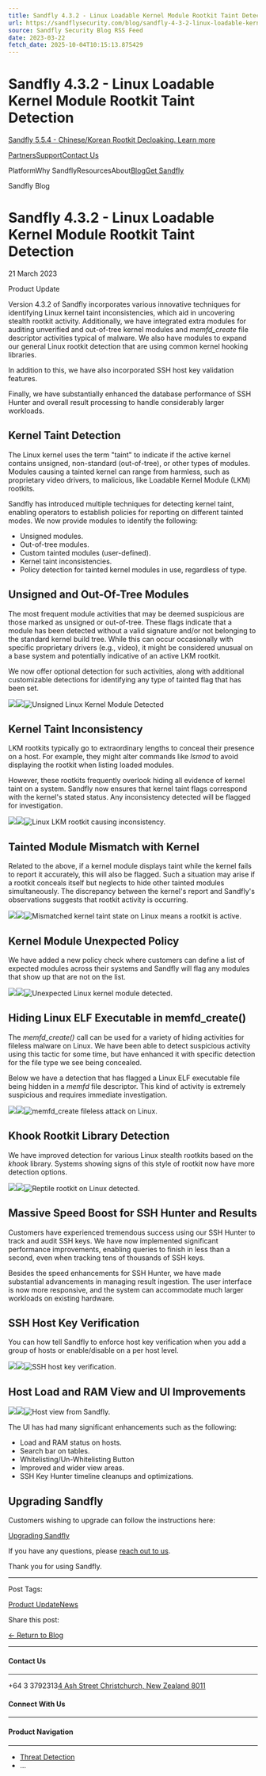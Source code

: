 ```yaml
---
title: Sandfly 4.3.2 - Linux Loadable Kernel Module Rootkit Taint Detection
url: https://sandflysecurity.com/blog/sandfly-4-3-2-linux-loadable-kernel-module-rootkit-taint-detection
source: Sandfly Security Blog RSS Feed
date: 2023-03-22
fetch_date: 2025-10-04T10:15:13.875429
---
```


# Sandfly 4.3.2 - Linux Loadable Kernel Module Rootkit Taint Detection

[Sandfly 5.5.4 - Chinese/Korean Rootkit Decloaking. Learn more](/blog/sandfly-5-5-4-north-korean-rootkit-decloaking)

[Partners](/about-us/partner)[Support](/support)[Contact Us](/contact-us)

PlatformWhy SandflyResourcesAbout[Blog](/blog)[Get Sandfly](/get-sandfly)

Sandfly Blog

# Sandfly 4.3.2 - Linux Loadable Kernel Module Rootkit Taint Detection

21 March 2023

Product Update

Version 4.3.2 of Sandfly incorporates various innovative techniques for identifying Linux kernel taint inconsistencies, which aid in uncovering stealth rootkit activity. Additionally, we have integrated extra modules for auditing unverified and out-of-tree kernel modules and *memfd\_create* file descriptor activities typical of malware. We also have modules to expand our general Linux rootkit detection that are using common kernel hooking libraries.

In addition to this, we have also incorporated SSH host key validation features.

Finally, we have substantially enhanced the database performance of SSH Hunter and overall result processing to handle considerably larger workloads.

## Kernel Taint Detection

The Linux kernel uses the term "taint" to indicate if the active kernel contains unsigned, non-standard (out-of-tree), or other types of modules. Modules causing a tainted kernel can range from harmless, such as proprietary video drivers, to malicious, like Loadable Kernel Module (LKM) rootkits.

Sandfly has introduced multiple techniques for detecting kernel taint, enabling operators to establish policies for reporting on different tainted modes. We now provide modules to identify the following:

* Unsigned modules.
* Out-of-tree modules.
* Custom tainted modules (user-defined).
* Kernel taint inconsistencies.
* Policy detection for tainted kernel modules in use, regardless of type.

## Unsigned and Out-Of-Tree Modules

The most frequent module activities that may be deemed suspicious are those marked as unsigned or out-of-tree. These flags indicate that a module has been detected without a valid signature and/or not belonging to the standard kernel build tree. While this can occur occasionally with specific proprietary drivers (e.g., video), it might be considered unusual on a base system and potentially indicative of an active LKM rootkit.

We now offer optional detection for such activities, along with additional customizable detections for identifying any type of tainted flag that has been set.

![](data:image/svg+xml;base64...)![](data:image/jpeg;base64...)![Unsigned Linux Kernel Module Detected](https://www.datocms-assets.com/56687/1679361529-kernel_module_tainted_unsigned.png?auto=format&dpr=2&q=60&w=920 "Unsigned Linux Kernel Module Detected")

## Kernel Taint Inconsistency

LKM rootkits typically go to extraordinary lengths to conceal their presence on a host. For example, they might alter commands like *lsmod* to avoid displaying the rootkit when listing loaded modules.

However, these rootkits frequently overlook hiding all evidence of kernel taint on a system. Sandfly now ensures that kernel taint flags correspond with the kernel's stated status. Any inconsistency detected will be flagged for investigation.

![](data:image/svg+xml;base64...)![](data:image/jpeg;base64...)![Linux LKM rootkit causing inconsistency.](https://www.datocms-assets.com/56687/1679361728-kernel-taint-inconsistency.png?auto=format&dpr=2&q=60&w=920 "Linux LKM rootkit causing inconsistency.")

## Tainted Module Mismatch with Kernel

Related to the above, if a kernel module displays taint while the kernel fails to report it accurately, this will also be flagged. Such a situation may arise if a rootkit conceals itself but neglects to hide other tainted modules simultaneously. The discrepancy between the kernel's report and Sandfly's observations suggests that rootkit activity is occurring.

![](data:image/svg+xml;base64...)![](data:image/jpeg;base64...)![Mismatched kernel taint state on Linux means a rootkit is active.](https://www.datocms-assets.com/56687/1679361873-kernel_module_tainted_not_in_kernel.png?auto=format&dpr=2&q=60&w=920 "Mismatched kernel taint state on Linux means a rootkit is active.")

## Kernel Module Unexpected Policy

We have added a new policy check where customers can define a list of expected modules across their systems and Sandfly will flag any modules that show up that are not on the list.

![](data:image/svg+xml;base64...)![](data:image/jpeg;base64...)![Unexpected Linux kernel module detected.](https://www.datocms-assets.com/56687/1679361993-kernel_module_unexpected.png?auto=format&dpr=2&q=60&w=920 "Unexpected Linux kernel module detected.")

## Hiding Linux ELF Executable in memfd\_create()

The *memfd\_create()* call can be used for a variety of hiding activities for fileless malware on Linux. We have been able to detect suspicious activity using this tactic for some time, but have enhanced it with specific detection for the file type we see being concealed.

Below we have a detection that has flagged a Linux ELF executable file being hidden in a *memfd* file descriptor. This kind of activity is extremely suspicious and requires immediate investigation.

![](data:image/svg+xml;base64...)![](data:image/jpeg;base64...)![memfd_create fileless attack on Linux.](https://www.datocms-assets.com/56687/1679431079-memfd_create-elf-hidden.png?auto=format&dpr=2&q=60&w=920 "memfd_create fileless attack on Linux.")

## Khook Rootkit Library Detection

We have improved detection for various Linux stealth rootkits based on the *khook* library. Systems showing signs of this style of rootkit now have more detection options.

![](data:image/svg+xml;base64...)![](data:image/jpeg;base64...)![Reptile rootkit on Linux detected.](https://www.datocms-assets.com/56687/1679430629-process_kernel_rootkit_lkm_vmallocinfo.png?auto=format&dpr=2&q=60&w=920 "Reptile rootkit on Linux detected.")

## Massive Speed Boost for SSH Hunter and Results

Customers have experienced tremendous success using our SSH Hunter to track and audit SSH keys. We have now implemented significant performance improvements, enabling queries to finish in less than a second, even when tracking tens of thousands of SSH keys.

Besides the speed enhancements for SSH Hunter, we have made substantial advancements in managing result ingestion. The user interface is now more responsive, and the system can accommodate much larger workloads on existing hardware.

## SSH Host Key Verification

You can how tell Sandfly to enforce host key verification when you add a group of hosts or enable/disable on a per host level.

![](data:image/svg+xml;base64...)![](data:image/jpeg;base64...)![SSH host key verification.](https://www.datocms-assets.com/56687/1679362954-host-key-verification-individual.png?auto=format&dpr=2&q=60&w=920 "SSH host key verification.")

## Host Load and RAM View and UI Improvements

![](data:image/svg+xml;base64...)![](data:image/jpeg;base64...)![Host view from Sandfly.](https://www.datocms-assets.com/56687/1679362382-host-load.png?auto=format&dpr=2&q=60&w=920 "Host view from Sandfly.")

The UI has had many significant enhancements such as the following:

* Load and RAM status on hosts.
* Search bar on tables.
* Whitelisting/Un-Whitelisting Button
* Improved and wider view areas.
* SSH Key Hunter timeline cleanups and optimizations.

## Upgrading Sandfly

Customers wishing to upgrade can follow the instructions here:

[Upgrading Sandfly](https://support.sandflysecurity.com/support/solutions/articles/72000078711-upgrading-sandfly)

If you have any questions, please [reach out to us](https://www.sandflysecurity.com/contact-us/).

Thank you for using Sandfly.

---

Post Tags:

[Product Update](/blog/tag/product-update)[News](/blog/tag/news)

Share this post:

[← Return to Blog](/blog)

---

#### Contact Us

---

+64 3 3792313[4 Ash Street Christchurch, New Zealand 8011](https://goo.gl/maps/9cFto1o6GNa9RK6S9)

#### Connect With Us

---

#### Product Navigation

---

* [Threat Detection](/platform/threat-detection)
* ...